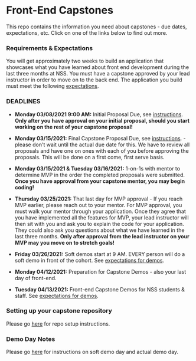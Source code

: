 # Front-End Capstones

This repo contains the information you need about capstones - due dates, expectations, etc. Click on one of the links below to find out more.

### Requirements & Expectations

You will get approximately two weeks to build an application that showcases what you have learned about front end development during the last three months at NSS. You must have a capstone approved by your lead instructor in order to move on to the back end. The application you build must meet the following [expectations](./01-requirements-and-deadlines.md).

### DEADLINES
* **Monday 03/08/2021 9:00 AM:** Initial Proposal Due, see [instructions](./02-initial-capstone-proposals.md). **Only after you have approval on your initial proposal, should you start working on the rest of your capstone proposal!**

* **Monday 03/15/2021:** Final Capstone Proposal Due, see [instructions](./03-mentor-one-on-ones.md). - please don't wait until the actual due date for this. We have to review all proposals and have one on ones with each of you before approving the proposals. This will be done on a first come, first serve basis.

* **Monday 03/15/2021 & Tuesday 03/16/2021:** 1-on-1s with mentor to determine MVP in the order the completed proposals were submitted. **Once you have approval from your capstone mentor, you may begin coding!**

* **Thursday 03/25/2021:** That last day for MVP approval - If you reach MVP earlier, please reach out to your mentor. For MVP approval, you must walk your mentor through your application. Once they agree that you have implemented all the features for MVP, your lead instructor will then sit with you and ask you to explain the code for your application. They could also ask you questions about what we have learned in the last three months. **Only after approval from the lead instructor on your MVP may you move on to stretch goals!**

* **Friday 03/26/2021:** Soft demos start at 9 AM. EVERY person will do a soft demo in front of the cohort. See [expectations for demos](./05-presentation-notes-for-demos.md).

* **Monday 04/12/2021:** Preparation for Capstone Demos - also your last day of front-end.

* **Tuesday 04/13/2021:** Front-end Capstone Demos for NSS students & staff. See [expectations for demos](./05-presentation-notes-for-demos.md).


### Setting up your capstone repository

Please go [here](./04-setting-up-your-repo.md) for repo setup instructions.

### Demo Day Notes

Please go [here](./05-presentation-notes-for-demos.md) for instructions on soft demo day and actual demo day.

